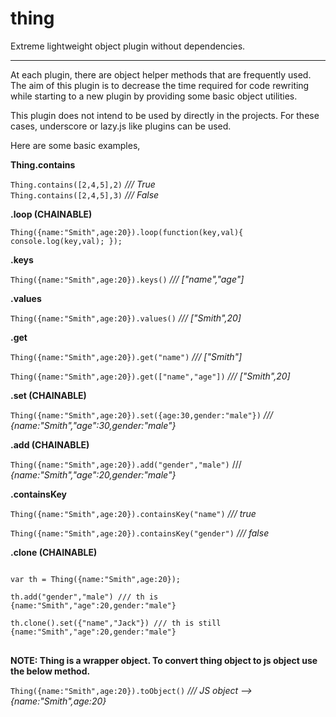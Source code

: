 thing
=====

Extreme lightweight object plugin without dependencies.

-----

At each plugin, there are object helper methods that are frequently used. The aim of this plugin is to decrease the time required for code rewriting while starting to a new plugin by providing some basic object utilities.

This plugin does not intend to be used by directly in the projects. For these cases, underscore or lazy.js like plugins can be used. 

Here are some basic examples,

**Thing.contains**

<code>Thing.contains([2,4,5],2)</code> */// True*  
<code>Thing.contains([2,4,5],3)</code> */// False*

**.loop (CHAINABLE)**

<code>Thing({name:"Smith",age:20}).loop(function(key,val){
console.log(key,val);
});</code>

**.keys**

<code>Thing({name:"Smith",age:20}).keys()</code> */// ["name","age"]*

**.values**

<code>Thing({name:"Smith",age:20}).values()</code> */// ["Smith",20]*

**.get**

<code>Thing({name:"Smith",age:20}).get("name")</code> */// ["Smith"]*

<code>Thing({name:"Smith",age:20}).get(["name","age"])</code> */// ["Smith",20]*

**.set (CHAINABLE)**

<code>Thing({name:"Smith",age:20}).set({age:30,gender:"male"})</code> */// {name:"Smith","age":30,gender:"male"}*

**.add (CHAINABLE)**

<code>Thing({name:"Smith",age:20}).add("gender","male")</code> /// *{name:"Smith","age":20,gender:"male"}*

**.containsKey**

<code>Thing({name:"Smith",age:20}).containsKey("name")</code> */// true*

<code>Thing({name:"Smith",age:20}).containsKey("gender")</code> */// false*

**.clone (CHAINABLE)**
<pre>
<code>
var th = Thing({name:"Smith",age:20});

th.add("gender","male") /// th is {name:"Smith","age":20,gender:"male"}

th.clone().set({"name","Jack"}) /// th is still {name:"Smith","age":20,gender:"male"}
</code>
</pre>

**NOTE: Thing is a wrapper object. To convert thing object to js object use the below method.**

<code>Thing({name:"Smith",age:20}).toObject()</code> */// JS object --> {name:"Smith",age:20}*
